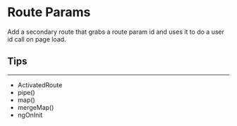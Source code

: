 # Route Params
Add a secondary route that grabs a route param id and uses it to do a user id call on page load.

## Tips
---
- ActivatedRoute
- pipe()
- map()
- mergeMap()
- ngOnInit
